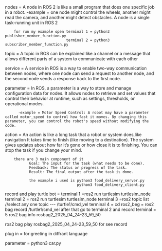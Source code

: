 nodes = A node in ROS 2 is like a small program that does one specific job in a robot.
       -example = one node might control the wheels, another might read the camera, and another might detect obstacles.
        A node is a single task-running unit in ROS 2 

        for run my example open terminal 1 = python3 publisher_member_function.py
                                terminal 2 = python3 subscriber_member_function.py

topic = A topic in ROS can be explained like a channel or a message that allows different parts of a system to communicate with each other

service = A service in ROS is a way to enable two-way communication between nodes, where one node can send a request to another node, and the second node sends a response back to the first node.

parameter = In ROS, a parameter is a way to store and manage configuration data for nodes. It allows nodes to retrieve and set values that control their behavior at runtime, such as settings, thresholds, or operational modes.

          -example = Motor Speed Control: A robot may have a parameter called motor_speed to control how fast it moves. By changing this parameter, you can control the robot's speed without modifying the code.

action = An action is like a long task that a robot or system does,like navigation
        It takes time to finish (like moving to a destination).
        The system gives updates about how far it’s gone or how close it is to finishing.
        You can stop the task if you change your mind.

        there are 3 main component of it 
               Goal: The input for the task (what needs to be done).
               Feedback: The status or progress of the task.
               Result: The final output after the task is done.

               the example i used is python3 food_delivery_server.py
                                     python3 food_delivery_client.py

record and play turtle bot =
terminal 1 =ros2 run turtlesim turtlesim_node 
terminal 2 = ros2 run turtlesim turtlesim_node 
terminal 3 =ros2 topic list                 //select any one topic --- /turtle1/cmd_vel
terminal 4 = cd ros2_beg = ros2 bag record /turtle1/cmd_vel
after that go to terminal 2 and record
terminal = 5 ros2 bag info rosbag2_2025_04_24-23_59_50

 ros2 bag play rosbag2_2025_04_24-23_59_50
 for see record

plug in = for greeting in diffrant language

parameter = python3 car.py
